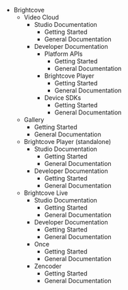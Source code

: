 - Brightcove
  - Video Cloud
    - Studio Documentation
      - Getting Started
      - General Documentation
    - Developer Documentation
      - Platform APIs
        - Getting Started
        - General Documentation
      - Brightcove Player
        - Getting Started
        - General Documentation
      - Device SDKs
        - Getting Started
        - General Documentation
  - Gallery
    - Getting Started
    - General Documentation
  - Brightcove Player (standalone)
    - Studio Documentation
      - Getting Started
      - General Documentation
    - Developer Documentation
      - Getting Started
      - General Documentation
  - Brightcove Live
    - Studio Documentation
      - Getting Started
      - General Documentation
    - Developer Documentation
      - Getting Started
      - General Documentation
    - Once
      - Getting Started
      - General Documentation
    - Zencoder
      - Getting Started
      - General Documentation
